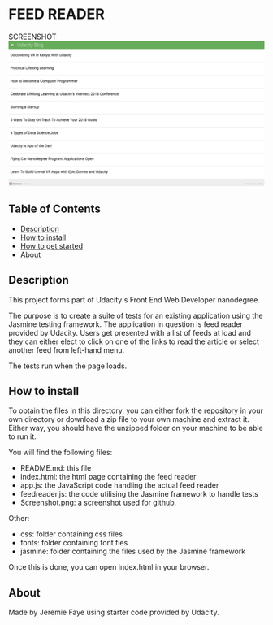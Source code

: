 # FEED READER


SCREENSHOT
![Picture of the Udacity feed reader](/images/Screenshot.png?raw=true "Final result")


## Table of Contents

* [Description](#description)
* [How to install](#how-to-install)
* [How to get started](#how-to-get-started)
* [About](#about)


## Description
This project forms part of Udacity's Front End Web Developer nanodegree.

The purpose is to create a suite of tests for an existing application using the Jasmine testing framework.
The application in question is feed reader provided by Udacity.
Users get presented with a list of feeds at load and they can either elect to click on one of the links to read the article or
select another feed from left-hand menu.


The tests run when the page loads.



## How to install
To obtain the files in this directory, you can either fork the repository in your own directory or download a zip file to your own machine and extract it. Either way, you should have the unzipped folder on your machine to be able to run it.

You will find the following files:
* README.md: this file
* index.html: the html page containing the feed reader
* app.js: the JavaScript code handling the actual feed reader
* feedreader.js: the code utilising the Jasmine framework to handle tests
* Screenshot.png: a screenshot used for github.

Other:
* css: folder containing css files
* fonts: folder containing font fles
* jasmine: folder containing the files used by the Jasmine framework 

Once this is done, you can open index.html in your browser.



## About
Made by Jeremie Faye using starter code provided by Udacity.
